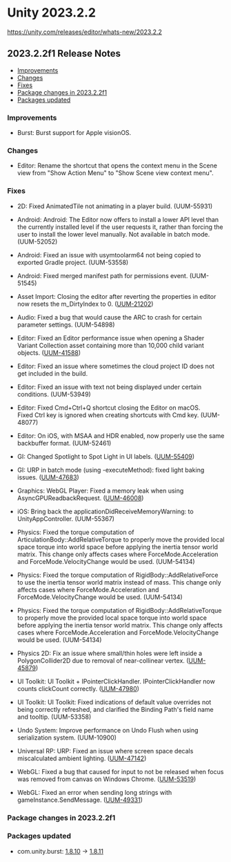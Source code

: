 # Unity 2023.2.2

https://unity.com/releases/editor/whats-new/2023.2.2

## 2023.2.2f1 Release Notes

- [Improvements](#improvements)
- [Changes](#changes)
- [Fixes](#fixes)
- [Package changes in 2023.2.2f1](#package-changes-in-202322f1)
- [Packages updated](#packages-updated)


### Improvements

*   Burst: Burst support for Apple visionOS.

### Changes

*   Editor: Rename the shortcut that opens the context menu in the Scene view from "Show Action Menu" to "Show Scene view context menu".

### Fixes

*   2D: Fixed AnimatedTile not animating in a player build. (UUM-55931)
    
*   Android: Android: The Editor now offers to install a lower API level than the currently installed level if the user requests it, rather than forcing the user to install the lower level manually. Not available in batch mode. (UUM-52052)
    
*   Android: Fixed an issue with usymtoolarm64 not being copied to exported Gradle project. (UUM-53558)
    
*   Android: Fixed merged manifest path for permissions event. (UUM-51545)
    
*   Asset Import: Closing the editor after reverting the properties in editor now resets the m\_DirtyIndex to 0. ([UUM-21202](https://issuetracker.unity3d.com/issues/platform-settings-are-added-to-texture-meta-file-when-the-editor-is-closed))
    
*   Audio: Fixed a bug that would cause the ARC to crash for certain parameter settings. (UUM-54898)
    
*   Editor: Fixed an Editor performance issue when opening a Shader Variant Collection asset containing more than 10,000 child variant objects. ([UUM-41588](https://issuetracker.unity3d.com/issues/editor-hangs-when-opening-the-shader-variant-collection-asset))
    
*   Editor: Fixed an issue where sometimes the cloud project ID does not get included in the build.
    
*   Editor: Fixed an issue with text not being displayed under certain conditions. (UUM-53949)
    
*   Editor: Fixed Cmd+Ctrl+Q shortcut closing the Editor on macOS.<br> Fixed Ctrl key is ignored when creating shortcuts with Cmd key. (UUM-48077)
    
*   Editor: On iOS, with MSAA and HDR enabled, now properly use the same backbuffer format. (UUM-52461)
    
*   GI: Changed Spotlight to Spot Light in UI labels. ([UUM-55409](https://issuetracker.unity3d.com/issues/contextual-menus-spotlight-instead-of-spot-light))
    
*   GI: URP in batch mode (using -executeMethod): fixed light baking issues. ([UUM-47683](https://issuetracker.unity3d.com/issues/spot-light-is-brighter-when-lighting-is-baked-in-batch-mode))
    
*   Graphics: WebGL Player: Fixed a memory leak when using AsyncGPUReadbackRequest. ([UUM-46008](https://issuetracker.unity3d.com/issues/requestasyncreadback-triggers-memory-leaks-when-in-player))
    
*   iOS: Bring back the applicationDidReceiveMemoryWarning: to UnityAppController. (UUM-55367)
    
*   Physics: Fixed the torque computation of ArticulationBody::AddRelativeTorque to properly move the provided local space torque into world space before applying the inertia tensor world matrix. This change only affects cases where ForceMode.Acceleration and ForceMode.VelocityChange would be used. (UUM-54134)
    
*   Physics: Fixed the torque computation of RigidBody::AddRelativeForce to use the inertia tensor world matrix instead of mass. This change only affects cases where ForceMode.Acceleration and ForceMode.VelocityChange would be used. (UUM-54134)
    
*   Physics: Fixed the torque computation of RigidBody::AddRelativeTorque to properly move the provided local space torque into world space before applying the inertia tensor world matrix. This change only affects cases where ForceMode.Acceleration and ForceMode.VelocityChange would be used. (UUM-54134)
    
*   Physics 2D: Fix an issue where small/thin holes were left inside a PolygonCollider2D due to removal of near-collinear vertex. ([UUM-45879](https://issuetracker.unity3d.com/issues/polygon-collider-2d-has-a-hole-inside-when-having-specific-points-coordinates))
    
*   UI Toolkit: UI Toolkit + IPointerClickHandler. IPointerClickHandler now counts clickCount correctly. ([UUM-47980](https://issuetracker.unity3d.com/issues/ui-toolkit-plus-ipointerclickhandler-ipointerclickhandler-counts-clickcount-incorectly))
    
*   UI Toolkit: UI Toolkit: Fixed indications of default value overrides not being correctly refreshed, and clarified the Binding Path's field name and tooltip. (UUM-53358)
    
*   Undo System: Improve performance on Undo Flush when using serialization system. (UUM-10900)
    
*   Universal RP: URP: Fixed an issue where screen space decals miscalculated ambient lighting. ([UUM-47142](https://issuetracker.unity3d.com/issues/screen-space-decals-calculate-ambient-lighting-incorrectly))
    
*   WebGL: Fixed a bug that caused for input to not be released when focus was removed from canvas on Windows Chrome. ([UUM-53519](https://issuetracker.unity3d.com/issues/webgl-application-focus-loss-not-recognized-when-right-click-dragging-and-releasing))
    
*   WebGL: Fixed an error when sending long strings with gameInstance.SendMessage. ([UUM-49331](https://issuetracker.unity3d.com/issues/webgl-unityinstance-dot-sendmessage-crashes-webgl-runtime-when-passing-a-large-string))
    

### Package changes in 2023.2.2f1

### Packages updated

*   com.unity.burst: [1.8.10](https://docs.unity3d.com/Packages/com.unity.burst@1.8//changelog/CHANGELOG.html) &#x2192; [1.8.11](https://docs.unity3d.com/Packages/com.unity.burst@1.8//changelog/CHANGELOG.html)